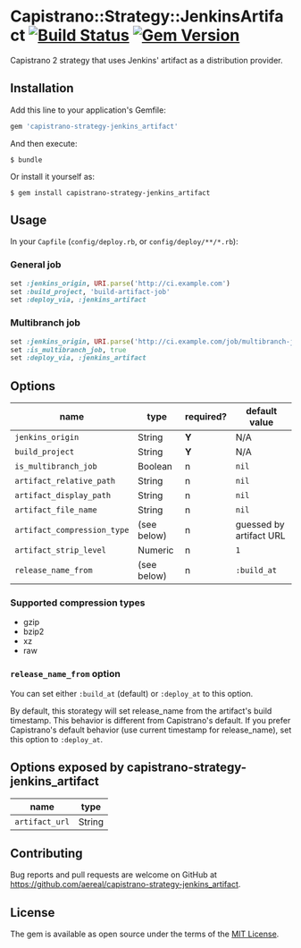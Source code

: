 # Capistrano::Strategy::JenkinsArtifact [![Build Status][travis-badge]][travis-url] [![Gem Version](https://badge.fury.io/rb/capistrano-strategy-jenkins_artifact.svg)](https://badge.fury.io/rb/capistrano-strategy-jenkins_artifact)

Capistrano 2 strategy that uses Jenkins' artifact as a distribution provider.

## Installation

Add this line to your application's Gemfile:

```ruby
gem 'capistrano-strategy-jenkins_artifact'
```

And then execute:

    $ bundle

Or install it yourself as:

    $ gem install capistrano-strategy-jenkins_artifact

## Usage

In your `Capfile` (`config/deploy.rb`, or `config/deploy/**/*.rb`):

### General job

```ruby
set :jenkins_origin, URI.parse('http://ci.example.com')
set :build_project, 'build-artifact-job'
set :deploy_via, :jenkins_artifact
```

### Multibranch job

```ruby
set :jenkins_origin, URI.parse('http://ci.example.com/job/multibranch-job')
set :is_multibranch_job, true
set :deploy_via, :jenkins_artifact
```

## Options

| name | type | required? | default value |
| ---- | ---- | --------- | ------------- |
| `jenkins_origin` | String | **Y** | N/A |
| `build_project` | String | **Y** | N/A |
| `is_multibranch_job` | Boolean | n | `nil` |
| `artifact_relative_path` | String | n | `nil` |
| `artifact_display_path` | String | n | `nil` |
| `artifact_file_name` | String | n | `nil` |
| `artifact_compression_type` | (see below) | n | guessed by artifact URL |
| `artifact_strip_level` | Numeric | n | `1` |
| `release_name_from` | (see below) | n | `:build_at` |

### Supported compression types

* gzip
* bzip2
* xz
* raw

### `release_name_from` option

You can set either `:build_at` (default) or `:deploy_at` to this option.

By default, this storategy will set release_name from the artifact's build timestamp.  This behavior is different from Capistrano's default.
If you prefer Capistrano's default behavior (use current timestamp for release_name), set this option to `:deploy_at`.

## Options exposed by capistrano-strategy-jenkins_artifact

| name | type |
| ---- | ---- |
| `artifact_url` | String |

## Contributing

Bug reports and pull requests are welcome on GitHub at https://github.com/aereal/capistrano-strategy-jenkins_artifact.


## License

The gem is available as open source under the terms of the [MIT License](http://opensource.org/licenses/MIT).


[travis-url]: https://travis-ci.org/aereal/capistrano-strategy-jenkins_artifact
[travis-badge]: https://travis-ci.org/aereal/capistrano-strategy-jenkins_artifact.svg?branch=master
